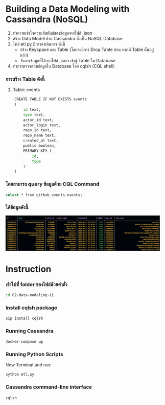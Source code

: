 # Building a Data Modeling with Cassandra (NoSQL)

1. ทำความเข้าใจความสัมพันธ์ของข้อมูลจากไฟล์ .json
2. สร้าง Data Model ด้วย Cassandra ซึ่งเป็น NoSQL Database
3. ไฟล์ etl.py มีการดำเนินการ ดังนี้
    - สร้าง Keyspace และ Table (โดยจะมีการ Drop Table ก่อน หากมี Table นั้นอยู่แล้ว)
    - จัดการข้อมูลที่ได้จากไฟล์ .json เข้าสู่ Table ใน Database
4. ทำการตรวจสอบข้อมูลใน Database โดย cqlsh (CQL shell)

### การสร้าง Table ดังนี้

1. Table: events
```python
    CREATE TABLE IF NOT EXISTS events
    (
        id text,
        type text,
        actor_id text,
        actor_login text,
        repo_id text,
        repo_name text,
        created_at text,
        public boolean,
        PRIMARY KEY (
            id,
            type
        )
    )
```

### โดยสามารถ query ข้อมูลด้วย CQL Command

```sh
select * from github_events.events;
```

### ได้ข้อมูลดังนี้
![Alt text](image/image-1.png)

# Instruction
### เข้าไปที่ folder ของไฟล์ด้วยคำสั่ง

```sh
cd 02-data-modeling-ii
```

### Install cqlsh package

```sh
pip install cqlsh
```

### Running Cassandra

```sh
docker-compose up
```

### Running Python Scripts
New Terminal and run:
```sh
python etl.py
```

### Cassandra command-line interface
```sh
cqlsh
```